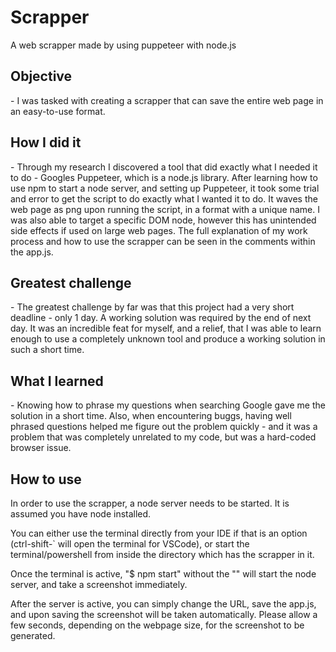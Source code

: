 # Scrapper
A web scrapper made by using puppeteer with node.js

<h2><b>Objective</b></h2> - I was tasked with creating a scrapper that can save the entire web page in an easy-to-use format.

<h2><b>How I did it</b></h2> - Through my research I discovered a tool that did exactly what I needed it to do - Googles Puppeteer, which is a node.js library. After learning how to use npm to start a node server, and setting up Puppeteer, it took some trial and error to get the script to do exactly what I wanted it to do. It waves the web page as png upon running the script, in a format with a unique name. I was also able to target a specific DOM node, however this has unintended side effects if used on large web pages. The full explanation of my work process and how to use the scrapper can be seen in the comments within the app.js.

<h2><b>Greatest challenge</b></h2> - The greatest challenge by far was that this project had a very short deadline - only 1 day. A working solution was required by the end of next day. It was an incredible feat for myself, and a relief, that I was able to learn enough to use a completely unknown tool and produce a working solution in such a short time.

<h2><b>What I learned</b></h2> - Knowing how to phrase my questions when searching Google gave me the solution in a short time. Also, when encountering buggs, having well phrased questions helped me figure out the problem quickly - and it was a problem that was completely unrelated to my code, but was a hard-coded browser issue.


<h2><b>How to use</b></h2>
In order to use the scrapper, a node server needs to be started. It is assumed you have node installed.

  You can either use the terminal directly from your IDE if that is an option (ctrl-shift-` will open the terminal for VSCode), or start the terminal/powershell from inside the directory which has the scrapper in it.
  
  Once the terminal is active, "$ npm start" without the "" will start the node server, and take a screenshot immediately.
  
  After the server is active, you can simply change the URL, save the app.js, and upon saving the screenshot will be taken automatically. Please allow a few seconds, depending on the webpage size, for the screenshot to be generated.
